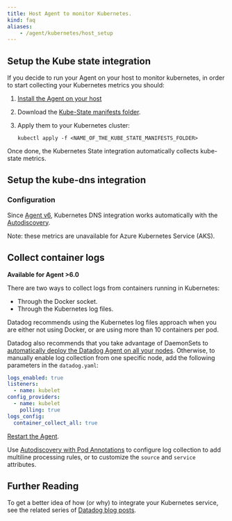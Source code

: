 ```yaml
---
title: Host Agent to monitor Kubernetes.
kind: faq
aliases:
    - /agent/kubernetes/host_setup
---
```


## Setup the Kube state integration

If you decide to run your Agent on your host to monitor kubernetes, in order to start collecting your Kubernetes metrics you should:

1. [Install the Agent on your host][1]
2. Download the [Kube-State manifests folder][2].
3. Apply them to your Kubernetes cluster:

    ```shell
    kubectl apply -f <NAME_OF_THE_KUBE_STATE_MANIFESTS_FOLDER>
    ```

Once done, the Kubernetes State integration automatically collects kube-state metrics.

## Setup the kube-dns integration

### Configuration

Since [Agent v6][3], Kubernetes DNS integration works automatically with the [Autodiscovery][4].

Note: these metrics are unavailable for Azure Kubernetes Service (AKS).

## Collect container logs

**Available for Agent >6.0**

There are two ways to collect logs from containers running in Kubernetes:

- Through the Docker socket.
- Through the Kubernetes log files.

Datadog recommends using the Kubernetes log files approach when you are either not using Docker, or are using more than 10 containers per pod.

Datadog also recommends that you take advantage of DaemonSets to [automatically deploy the Datadog Agent on all your nodes][5].
Otherwise, to manually enable log collection from one specific node, add the following parameters in the `datadog.yaml`:

```yaml
logs_enabled: true
listeners:
  - name: kubelet
config_providers:
  - name: kubelet
    polling: true
logs_config:
  container_collect_all: true
```

[Restart the Agent][6].

Use [Autodiscovery with Pod Annotations][4] to configure log collection to add multiline processing rules, or to customize the `source` and `service` attributes.

## Further Reading

To get a better idea of how (or why) to integrate your Kubernetes service, see the related series of [Datadog blog posts][7].

[1]: https://app.datadoghq.com/account/settings#agent
[2]: https://github.com/kubernetes/kube-state-metrics/tree/master/examples/standard
[3]: /agent/
[4]: /agent/kubernetes/integrations/
[5]: https://app.datadoghq.com/account/settings#agent/kubernetes
[6]: /agent/guide/agent-commands/#start-stop-and-restart-the-agent
[7]: https://www.datadoghq.com/blog/monitoring-kubernetes-era
